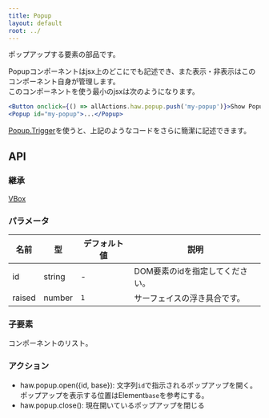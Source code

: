 ```yaml
---
title: Popup
layout: default
root: ../
---
```


ポップアップする要素の部品です。  

Popupコンポーネントはjsx上のどこにでも記述でき、また表示・非表示はこのコンポーネント自身が管理します。  
このコンポーネントを使う最小のjsxは次のようになります。

```jsx
<Button onclick={() => allActions.haw.popup.push('my-popup')}>Show Popup</Button>
<Popup id="my-popup">...</Popup>
```

[Popup.Trigger](popup.trigger)を使うと、上記のようなコードをさらに簡潔に記述できます。


API
--------

### 継承

[VBox](vbox)

### パラメータ

| 名前 | 型 | デフォルト値 | 説明 |
| ---- | -- | ----------- | ---- |
| id | string | - | DOM要素のidを指定してください。 |
| raised | number | `1` | サーフェイスの浮き具合です。 |

### 子要素

コンポーネントのリスト。

### アクション

- haw.popup.open({id, base}): 文字列`id`で指示されるポップアップを開く。ポップアップを表示する位置はElement`base`を参考にする。
- haw.popup.close(): 現在開いているポップアップを閉じる
